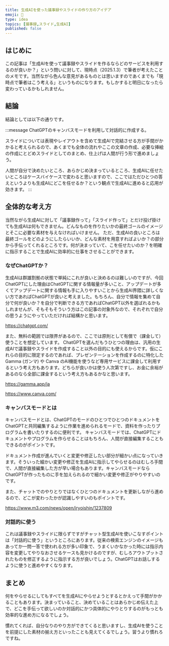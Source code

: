 ```yaml
---
title: 生成AIを使った議事録やスライドの作り方のアイデア
emoji: 🦾
type: idea
topics: [議事録,スライド,生成AI]
published: false
---
```

## はじめに
この記事は「生成AIを使って議事録やスライドを作るならどのサービスを利用するのが良いか？」という問いに対して、現時点（2025.1.3）で筆者が考えたことのメモです。当然ながら色んな意見があるものとは思いますのであくまでも「現時点で筆者はこう考える」というものになります。もしかすると明日になったら変わっているかもしれません。

## 結論
結論としては以下の通りです。

:::message
ChatGPTのキャンバスモードを利用して対話的に作成する。

スライドについては表現やレイアウトを含めて生成AIで完結させる方が手間がかかると考えられるので、あくまでも全体の流れやここの文章の作成、必要な挿絵の作成にとどめスライドとしてのまとめ、仕上げは人間が行う形で進めましょう。

人間が自分で決めたいところ、あらかじめ決まっているところ、生成AIに任せたいところはケースバイケースで変わると思いますので、ここではただひとつの答えというよりも生成AIにどこを任せるか？という観点で生成AIに進めると応用が効きます。
:::

## 全体的な考え方
当然ながら生成AIに対して「議事録作って」「スライド作って」とだけ投げ掛けても生成AIは何もできません。どんなものを作りたいかの最終ゴールのイメージとそこに必要な素材を与えなければいけません。
ただ、生成AIの良いところは最終ゴールをどのようにしたらいいか、どんな素材を用意すればよいか？の部分から手伝ってくれるところです。何が決まっていて、こを任せたいのか？を明確に指示することで生成AIに効率的に仕事をさせることができます。

### なぜChatGPTか？
生成AIは群雄割拠の状態で単純にこれが良いと決めるのは難しいのですが、今回ChatGPTにした理由はChatGPTに関する情報量が多いこと、アップデートが多くてアップデートに関する情報も手に入りやすいことから生成AI界隈に詳しくない方であればChatGPTが良いと考えました。もちろん、自分で情報を集めて自分で何が良いか？を自分で判断できる方であればChatGPT以外を選ばれるかもしれませんが、そもそもそういう方はこの記事の対象外なので、それぞれで自分の思うようにやっていただければ結構かと思います。

https://chatgpt.com/

また、無料の範囲では限界があるので、ここでは原則として有償で（課金して）使うことを想定しています。
ChatGPTを選んだもうひとつの理由は、汎用の生成AIで議事録やスライドを作成すること以外の目的にも使えるからです。仮にこれらの目的に限定するのであれば、プレゼンテーションを作成するのに特化したGamma (ガンマ) や Canva のAI機能を使うなど専用サービスに課金して利用するという考え方もあります。どちらが良いかは使う人次第ですし、お金に余裕があるのなら全部に課金するという考え方もあるかなと思います。

https://gamma.app/ja

https://www.canva.com/

### キャンバスモードとは
キャンバスモードとは、ChatGPTのモードのひとつでひとつのドキュメントをChatGPTと共同編集するように作業を進められるモードで、資料を作ったりプログラムを書いたりするのに便利です。
キャンバスモードでは、ChatGPTにドキュメントやプログラムを作らせることはもちろん、人間が直接編集することもできるのがポイントです。

ドキュメント作成が進んでいくと変更や修正したい部分が細かい点になっていきます。そういった細かい変更や修正を生成AIに指示してやらせるのはむしろ手間で、人間が直接編集した方が早い場合もあります。キャンバスモードならChatGPTが作ったものに手を加えられるので細かい変更や修正がやりやすいのです。

また、チャットでのやりとりではなくひとつのドキュメントを更新しながら進めるので、どこが変わったかが認識しやすいのもポイントです。

https://www.m3.com/news/open/iryoishin/1237809

### 対話的に使う
これは議事録やスライドに限らずですがチャット型生成AIを使いこなすポイントは「対話的に使う」というところにあります。従来の検索エンジンのイメージもあってか一問一答で使われる方が多い印象で、うまくいかなかった時には指示内容を変更してやりなおさせるケースも見かけるのですが、むしろアウトプットされたものを修正するように指示する方が良いでしょう。ChatGPTはお話しするように使うと進めやすくなります。

## まとめ
何をやらせるにしてもすべてを生成AIにやらせようとするとかえって手間がかかることもあります。決まっていること、決めていることはあらかじめ伝えた上で、どこを手伝って欲しいのか対話的にかつ具体的にやりとりするのがもっとも効率的な進め方になるでしょう。

慣れてくれば、自分なりのやり方ができてくると思いますし、生成AIを使うことを前提にした素材の揃え方といったことも見えてくるでしょう。習うより慣れろですね。